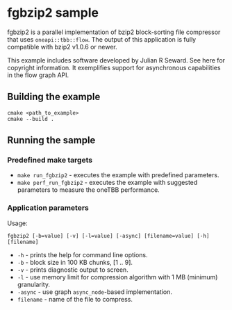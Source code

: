 # fgbzip2 sample
fgbzip2 is a parallel implementation of bzip2 block-sorting file compressor that uses `oneapi::tbb::flow`. The output of this application is fully compatible with bzip2 v1.0.6 or newer.

This example includes software developed by Julian R Seward. See here for copyright information.
It exemplifies support for asynchronous capabilities in the flow graph API.

## Building the example
```
cmake <path_to_example>
cmake --build .
```

## Running the sample
### Predefined make targets
* `make run_fgbzip2` - executes the example with predefined parameters.
* `make perf_run_fgbzip2` - executes the example with suggested parameters to measure the oneTBB performance.

### Application parameters
Usage:
```
fgbzip2 [-b=value] [-v] [-l=value] [-async] [filename=value] [-h] [filename]
```
* `-h` - prints the help for command line options.
* `-b` - block size in 100 KB chunks, [1 .. 9].
* `-v` - prints diagnostic output to screen.
* `-l` - use memory limit for compression algorithm with 1 MB (minimum) granularity.
* `-async` - use graph `async_node`-based implementation.
* `filename` - name of the file to compress.
